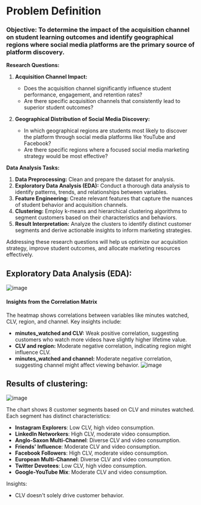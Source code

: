 # Problem Definition

### **Objective:** To determine the impact of the acquisition channel on student learning outcomes and identify geographical regions where social media platforms are the primary source of platform discovery. 

**Research Questions:**

1. **Acquisition Channel Impact:** 
   * Does the acquisition channel significantly influence student performance, engagement, and retention rates? 
   * Are there specific acquisition channels that consistently lead to superior student outcomes? 

2. **Geographical Distribution of Social Media Discovery:**
   * In which geographical regions are students most likely to discover the platform through social media platforms like YouTube and Facebook?
   * Are there specific regions where a focused social media marketing strategy would be most effective?

**Data Analysis Tasks:**
 
1. **Data Preprocessing:** Clean and prepare the dataset for analysis. 
2. **Exploratory Data Analysis (EDA):** Conduct a thorough data analysis to identify patterns, trends, and relationships between variables. 
3. **Feature Engineering:** Create relevant features that capture the nuances of student behavior and acquisition channels. 
4. **Clustering:** Employ k-means and hierarchical clustering algorithms to segment customers based on their characteristics and behaviors. 
5. **Result Interpretation:** Analyze the clusters to identify distinct customer segments and derive actionable insights to inform marketing strategies. 

Addressing these research questions will help us optimize our acquisition strategy, improve student outcomes, and allocate marketing resources effectively.

## Exploratory Data Analysis (EDA):
![image](https://github.com/user-attachments/assets/94f0dd30-85d5-445f-82a3-1d1538f53b61)
#### Insights from the Correlation Matrix
The heatmap shows correlations between variables like minutes watched, CLV, region, and channel. Key insights include:

* **minutes_watched and CLV:** Weak positive correlation, suggesting customers who watch more videos have slightly higher lifetime value.
* **CLV and region:** Moderate negative correlation, indicating region might influence CLV.
* **minutes_watched and channel:** Moderate negative correlation, suggesting channel might affect viewing behavior.
![image](https://github.com/user-attachments/assets/73e75201-4864-4ae8-9b2f-c6f0aff05102)

## Results of clustering:

![image](https://github.com/user-attachments/assets/cdca02be-a8b2-46b1-9365-acde271ff9db)

The chart shows 8 customer segments based on CLV and minutes watched. Each segment has distinct characteristics:

* **Instagram Explorers**: Low CLV, high video consumption.
* **LinkedIn Networkers**: High CLV, moderate video consumption.
* **Anglo-Saxon Multi-Channel**: Diverse CLV and video consumption.
* **Friends' Influence**: Moderate CLV and video consumption.
* **Facebook Followers**: High CLV, moderate video consumption.
* **European Multi-Channel**: Diverse CLV and video consumption.
* **Twitter Devotees**: Low CLV, high video consumption.
* **Google-YouTube Mix**: Moderate CLV and video consumption.

Insights:

* CLV doesn't solely drive customer behavior.
